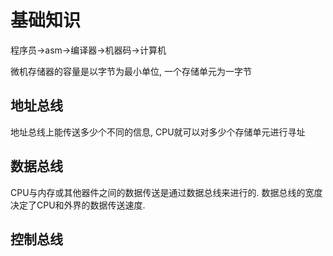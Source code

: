 # 基础知识

程序员->asm->编译器->机器码->计算机

微机存储器的容量是以字节为最小单位, 一个存储单元为一字节

## 地址总线

地址总线上能传送多少个不同的信息, CPU就可以对多少个存储单元进行寻址

## 数据总线

CPU与内存或其他器件之间的数据传送是通过数据总线来进行的. 数据总线的宽度决定了CPU和外界的数据传送速度. 

## 控制总线

